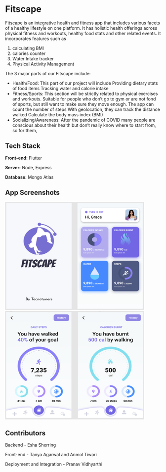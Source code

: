 
# Fitscape

Fitscape is an integrative health and fitness app that includes various facets of a healthy lifestyle on one platform. It has holistic health offerings across physical fitness and workouts, healthy food stats and other related events. It incorporates features such as 
1. calculating BMI
2. calories counter 
3. Water Intake tracker
4. Physical Activity Management

The 3 major parts of our Fitscape include:
* Health/Food: This part of our project will include
Providing dietary stats of food items
Tracking water and calorie intake
* Fitness/Sports: This section will be strictly related to physical exercises and workouts.
Suitable for people who don’t go to gym or are not fond of sports, but still want to make sure they move enough. The app can count the number of steps
With geolocation, they can track the distance walked
Calculate the body mass index (BMI)
* Socializing/Awareness: After the pandemic of COVID many people are conscious about their health but don’t really know where to start from, so for them,



## Tech Stack

**Front-end:** Flutter 

**Server:** Node, Express

**Database:** Mongo Atlas

## App Screenshots

<img src="https://github.com/pranavvidyarthi7/Fitscape/blob/master/SS1.PNG" width="450" height="350" />                              <img src="https://github.com/pranavvidyarthi7/Fitscape/blob/master/SS2.PNG" width="450" height="350"/>


## Contributors
Backend - Esha Sherring

Front-end - Tanya Agarwal and Anmol Tiwari 

Deployment and Integration - Pranav Vidhyarthi








